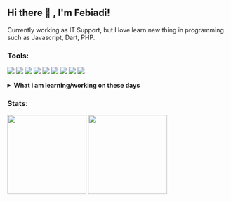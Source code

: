 ## Hi there 👋 , I'm Febiadi!
Currently working as IT Support, but I love learn new thing in programming such as Javascript, Dart, PHP.  

### Tools:
<p>
    <img src="https://img.shields.io/badge/Windows-blue?&logo=windows" />
    <img src="https://img.shields.io/badge/Visual%20Studio%20Code-blue?&logo=visual%20studio%20code&logoColor=white" />
    <img src="https://img.shields.io/badge/Javascript-yellow?&logo=javascript&logoColor=white" />
    <img src="https://img.shields.io/badge/Vue.js-success?&logo=vue.js&logoColor=white" />
    <img src="https://img.shields.io/badge/Dart-informational?&logo=dart&logoColor=white" />
    <img src="https://img.shields.io/badge/Flutter-blue?&logo=flutter&logoColor=white" />
    <img src="https://img.shields.io/badge/PHP-blue?&logo=php&logoColor=white" />
    <img src="https://img.shields.io/badge/CodeIgniter-red?&logo=codeigniter&logoColor=white" />
    <img src="https://img.shields.io/badge/Laravel-red?&logo=laravel&logoColor=white" />
<!--     <img src="https://gpvc.arturio.dev/fbiakbr" /> -->
</p>

<details>
 <summary><strong>What i am learning/working on these days</strong></summary>
    - 🔭 I’m currently working as IT Support </br>
    - 🌱 I’m currently learning Javascript, Dart and PHP </br>
    - 👯 I’m looking to collaborate on Web Development and Mobile Apps. </br>
    - 🤔 I’m looking for help with master of programming. hehe </br>
    - 💬 Ask me about anything.</br>
    - 📫 How to reach me: <a href="mailto:fbiakbr@gmail.com">Email me!</a>  </br>
</details>

### Stats:
<p>
    <img src="https://github-readme-stats.vercel.app/api?username=fbiakbr&show_icons=true&theme=buefy" height=180 />
    <img src="https://github-readme-stats.vercel.app/api/top-langs/?username=fbiakbr&layout=compact&langs_count=8" height=180 />
    
</p>
